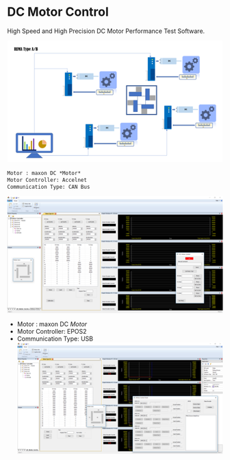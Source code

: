 
# DC Motor Control

High Speed and High Precision DC Motor Performance Test Software.

![Image](/images/RemaTypeAB.png)

```
Motor : maxon DC *Motor*
Motor Controller: Accelnet 
Communication Type: CAN Bus
```
![Image](/images/RemaTypeA.PNG)

* Motor : maxon DC *Motor*
* Motor Controller: EPOS2
* Communication Type: USB
![Image](/images/RemaTypeB.PNG)

